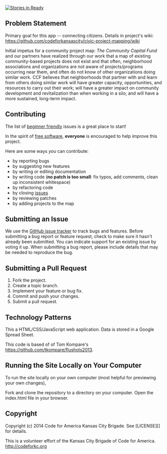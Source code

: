 [![Stories in Ready](https://badge.waffle.io/codeforkansascity/civic-project-mapping.png?label=ready&title=Ready)](http://waffle.io/codeforkansascity/civic-project-mapping)



## Problem Statement

Primary goal for this app -- connecting citizens.
Details in project's wiki: https://github.com/codeforkansascity/civic-project-mapping/wiki

Initial impetus for a community project map: *The Community Capital Fund* and our partners have realized through our 
work that a map of existing community-based projects does not exist and that often, neighborhood associations 
and organizations are not aware of projects/programs occurring near them, and often do not know of other 
organizations doing similar work. CCF believes that neighborhoods that partner with and learn from others 
doing similar work will have greater capacity, opportunities, and resources to carry out their work; will have a 
greater impact on community development and revitalization than when working in a silo; and will have a more 
sustained, long-term impact.

## <a name="contributing"></a>Contributing

The list of [beginner friendly](https://github.com/codeforkansascity/flushots2013/issues?labels=beginner+friendly&page=1&state=open) issues is a great place to start!

In the spirit of [free software][free-sw], **everyone** is encouraged to help
improve this project.

[free-sw]: http://www.fsf.org/licensing/essays/free-sw.html

Here are some ways *you* can contribute:

* by reporting bugs
* by suggesting new features
* by writing or editing documentation
* by writing code (**no patch is too small**: fix typos, add comments, clean up
  inconsistent whitespace)
* by refactoring code
* by closing [issues][]
* by reviewing patches
* by adding projects to the map

[issues]: https://github.com/codeforkansascity/civic-project-mapping/issues

## <a name="issues"></a>Submitting an Issue
We use the [GitHub issue tracker][issues] to track bugs and features. Before
submitting a bug report or feature request, check to make sure it hasn't
already been submitted. You can indicate support for an existing issue by
voting it up. When submitting a bug report, please include details that may be 
needed to reproduce the bug.

[gist]: https://gist.github.com/

## <a name="pulls"></a>Submitting a Pull Request
1. Fork the project.
2. Create a topic branch.
3. Implement your feature or bug fix.
4. Commit and push your changes.
5. Submit a pull request.

## Technology Patterns
This a HTML/CSS/JavaScript web application.
Data is stored in a Google Spread Sheet.

This code is based of of Tom Kompare's https://github.com/tkompare/flushots2013. 

## Running the Site Locally on Your Computer
To run the site locally on your own computer (most helpful for previewing your own changes), 

Fork and clone the repository to a directory on your computer.
Open the index.html file in your browser.


## <a name="copyright"></a>Copyright
Copyright (c) 2014 Code for America Kansas City Brigade. See [LICENSE][] for details.

This is a volunteer effort of the Kansas City Brigade of Code for America. http://codeforkc.org
